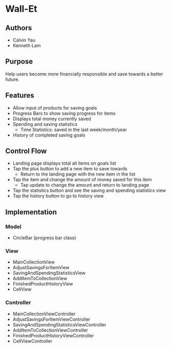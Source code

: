 # Wall-Et

## Authors
- Calvin Yau
- Kenneth Lam

## Purpose
Help users become more financially responsible and save towards a better 
future.

## Features
- Allow input of products for saving goals
- Progress Bars to show saving progress for items
- Displays total money currently saved
- Spending and saving statistics
  - Time Statistics: saved in the last week/month/year
- History of completed saving goals

## Control Flow
- Landing page displays total all items on goals list
- Tap the plus button to add a new item to save towards
  - Return to the landing page with the new item in the list
- Tap the item and change the amount of money saved for this item
  - Tap update to change the amount and return to landing page
- Tap the statistics button and see the saving and spending statistics view
- Tap the history button to go to history view

## Implementation

### Model
- CircleBar (progress bar class)

### View
- MainCollectionView
- AdjustSavingsForItemView
- SavingAndSpendingStatisticsView
- AddItemToCollectionView
- FinishedProductHistoryView
- CellView

### Controller
- MainCollectionViewController
- AdjustSavingsForItemViewController
- SavingAndSpendingStatisticsViewController
- AddItemToCollectionViewController
- FinishedProductHistoryViewController
- CellViewController
